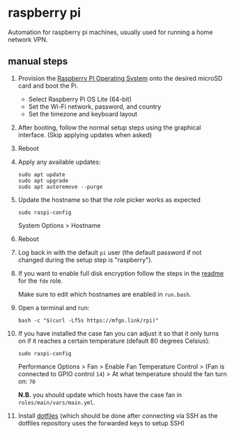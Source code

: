 # raspberry pi

Automation for raspberry pi machines, usually used for running a home
network VPN.

## manual steps

1. Provision the
   [Raspberry PI Operating System](https://www.raspberrypi.com/software/)
   onto the desired microSD card and boot the Pi.

   - Select Raspberry Pi OS Lite (64-bit)
   - Set the Wi-Fi network, password, and country
   - Set the timezone and keyboard layout

2. After booting, follow the normal setup steps using the graphical
   interface. (Skip applying updates when asked)

3. Reboot

4. Apply any available updates:

   ```shell
   sudo apt update
   sudo apt upgrade
   sudo apt autoremove --purge
   ```

5. Update the hostname so that the role picker works as expected

   ```shell
   sudo raspi-config
   ```

   System Options > Hostname

6. Reboot

7. Log back in with the default `pi` user (the default password if not
   changed during the setup step is "raspberry").

8. If you want to enable full disk encryption follow the steps in the
   [readme](https://github.com/mfinelli/arch-install/blob/master/rpi/roles/fde/README.md)
   for the `fde` role.

   Make sure to edit which hostnames are enabled in `run.bash`.

9. Open a terminal and run:

   ```shell
   bash -c "$(curl -LfSs https://mfgo.link/rpi)"
   ```

10. If you have installed the case fan you can adjust it so that it only turns
    on if it reaches a certain temperature (default 80 degrees Celsius):

    ```shell
    sudo raspi-config
    ```

    Performance Options > Fan > Enable Fan Temperature Control > (Fan is
    connected to GPIO control `14`) > At what temperature should the fan turn
    on: `70`

    **N.B.** you should update which hosts have the case fan in
    `roles/main/vars/main.yml`.

11. Install [dotfiles](https://github.com/mfinelli/dotfiles) (which should be
    done after connecting via SSH as the dotfiles repository uses the forwarded
    keys to setup SSH)
